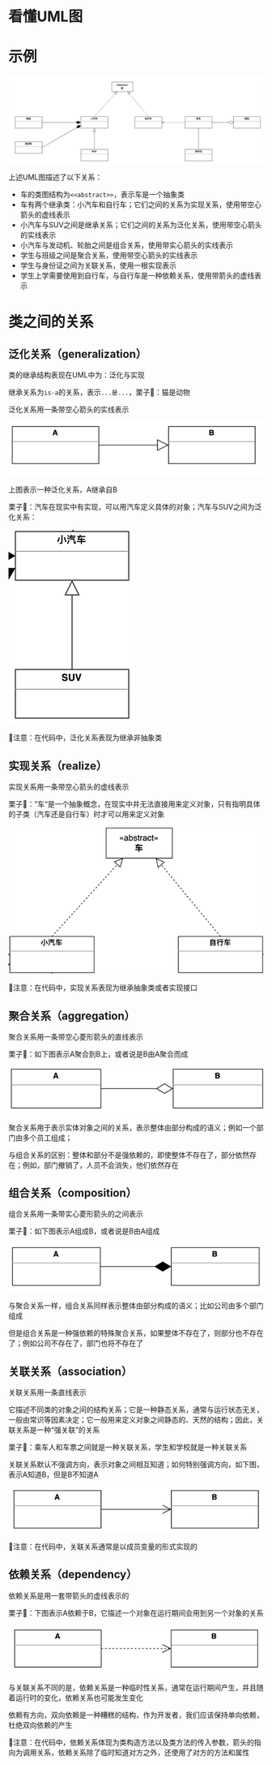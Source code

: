 # 看懂UML图

# 示例

![image-20230430200532946](assets/image-20230430200532946.png)

上述UML图描述了以下关系：

- 车的类图结构为`<<abstract>>`，表示车是一个抽象类
- 车有两个继承类：小汽车和自行车；它们之间的关系为实现关系，使用带空心箭头的虚线表示
- 小汽车与SUV之间是继承关系；它们之间的关系为泛化关系，使用带空心箭头的实线表示
- 小汽车与发动机、轮胎之间是组合关系，使用带实心箭头的实线表示
- 学生与班级之间是聚合关系，使用带空心箭头的实线表示
- 学生与身份证之间为关联关系，使用一根实现表示
- 学生上学需要使用到自行车，与自行车是一种依赖关系，使用带箭头的虚线表示



# 类之间的关系



## 泛化关系（generalization）

类的继承结构表现在UML中为：泛化与实现

继承关系为`is-a`的关系，表示`...是...`，栗子🌰：猫是动物

泛化关系用一条带空心箭头的实线表示

![image-20230430201657742](assets/image-20230430201657742.png)

上图表示一种泛化关系，A继承自B

栗子🌰：汽车在现实中有实现，可以用汽车定义具体的对象；汽车与SUV之间为泛化关系：

![image-20230430201821225](assets/image-20230430201821225.png)

📢注意：在代码中，泛化关系表现为继承非抽象类



## 实现关系（realize）

实现关系用一条带空心箭头的虚线表示

栗子🌰：”车“是一个抽象概念，在现实中并无法直接用来定义对象，只有指明具体的子类（汽车还是自行车）时才可以用来定义对象

![image-20230430202227470](assets/image-20230430202227470.png)

📢注意：在代码中，实现关系表现为继承抽象类或者实现接口



## 聚合关系（aggregation）

聚合关系用一条带空心菱形箭头的直线表示

栗子🌰：如下图表示A聚合到B上，或者说是B由A聚合而成

![image-20230430202519778](assets/image-20230430202519778.png)

聚合关系用于表示实体对象之间的关系，表示整体由部分构成的语义；例如一个部门由多个员工组成；

与组合关系的区别：整体和部分不是强依赖的，即使整体不存在了，部分依然存在；例如，部门撤销了，人员不会消失，他们依然存在



## 组合关系（composition）

组合关系用一条带实心菱形箭头的之间表示

栗子🌰：如下图表示A组成B，或者说是B由A组成

![image-20230430202851181](assets/image-20230430202851181.png)

与聚合关系一样，组合关系同样表示整体由部分构成的语义；比如公司由多个部门组成

但是组合关系是一种强依赖的特殊聚合关系，如果整体不存在了，则部分也不存在了；例如公司不存在了，部门也将不存在了



## 关联关系（association）

关联关系用一条直线表示

它描述不同类的对象之间的结构关系；它是一种静态关系，通常与运行状态无关，一般由常识等因素决定；它一般用来定义对象之间静态的、天然的结构；因此，关联关系是一种“强关联”的关系

栗子🌰：乘车人和车票之间就是一种关联关系，学生和学校就是一种关联关系

关联关系默认不强调方向，表示对象之间相互知道；如何特别强调方向，如下图，表示A知道B，但是B不知道A

![image-20230430203709859](assets/image-20230430203709859.png)

📢注意：在代码中，关联关系通常是以成员变量的形式实现的



## 依赖关系（dependency）

依赖关系是用一套带箭头的虚线表示的

栗子🌰：下图表示A依赖于B，它描述一个对象在运行期间会用到另一个对象的关系

![image-20230430212732586](assets/image-20230430212732586.png)

与关联关系不同的是，依赖关系是一种临时性关系，通常在运行期间产生，并且随着运行时的变化，依赖关系也可能发生变化

依赖有方向，双向依赖是一种糟糕的结构，作为开发者，我们应该保持单向依赖，杜绝双向依赖的产生

📢注意：在代码中，依赖关系体现为类构造方法以及类方法的传入参数，箭头的指向为调用关系，依赖关系除了临时知道对方之外，还使用了对方的方法和属性